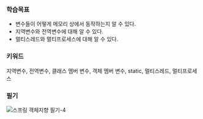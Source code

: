 ### 학습목표 
- 변수들이 어떻게 메모리 상에서 동작하는지 알 수 있다. 
- 지역변수와 전역변수에 대해 알 수 있다. 
- 멀티스레드와 멀티프로세스에 대해 알 수 있다. 

### 키워드
지역변수, 전역변수, 클래스 멤버 변수, 객체 멤버 변수, static, 멀티스레드, 멀티프로세스 

### 필기 

![스프링 객체지향 필기-4](https://user-images.githubusercontent.com/56033943/209282679-00bd8df2-5f5c-44e2-ae94-6128161f5e71.jpg)
